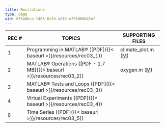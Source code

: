```yaml
---
title: Recitations
type: page
uid: 0f3a0bce-f465-6e39-a219-ef93d680454f
---
```


| REC # | TOPICS | SUPPORTING FILES |
| --- | --- | --- |
| 1 | Programming in MATLAB® ([PDF]({{< baseurl >}}/resources/rec03_1)) | climate\_plot.m ([M](/courses/civil-and-environmental-engineering/1-017-computing-and-data-analysis-for-environmental-applications-fall-2003/recitations/climate_plot.m)) |
| 2 | MATLAB® Operations ([PDF - 1.7 MB]({{< baseurl >}}/resources/rec03_2)) | oxygen.m ([M](/courses/civil-and-environmental-engineering/1-017-computing-and-data-analysis-for-environmental-applications-fall-2003/recitations/oxygen.m)) |
| 3 | MATLAB® Tests and Loops ([PDF]({{< baseurl >}}/resources/rec03_3)) | &nbsp; |
| 4 | Virtual Experiments ([PDF]({{< baseurl >}}/resources/rec03_4)) | &nbsp; |
| 6 | Time Series ([PDF]({{< baseurl >}}/resources/rec03_5)) |